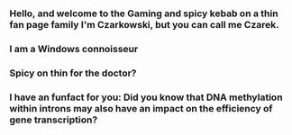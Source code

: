 ### Hello, and welcome to the Gaming and spicy kebab on a thin fan page family I'm Czarkowski, but you can call me Czarek.
### I am a Windows connoisseur
### Spicy on thin for the doctor?
### I have an funfact for you: Did you know that DNA methylation within introns may also have an impact on the efficiency of gene transcription?


<!--
**Czarkowski16/Czarkowski16** is a ✨ _special_ ✨ repository because its `README.md` (this file) appears on your GitHub profile.

Here are some ideas to get you started:

- 🔭 I’m currently working on Asteria
- 🌱 I’m currently learning create games
- 👯 I’m looking to collaborate on ...
- 🤔 I’m looking for help with ...
- 💬 Ask me about ...
- 📫 How to reach me: ...
- 😄 Pronouns: He/Him
- ⚡ Fun fact: Did you know that DNA methylation within introns may have an impact on the efficiency of gene transcription?

-->

